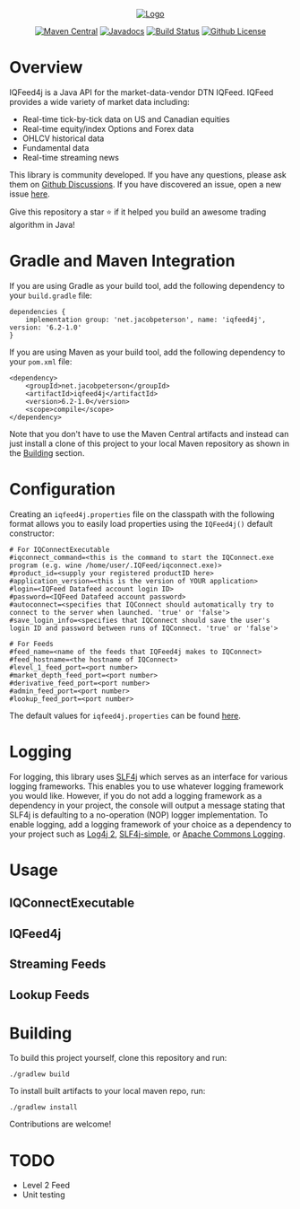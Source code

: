 <p align="center"><a href="https://petersoj.github.io/IQFeed4j/" target="_blank"><img src="https://i.imgur.com/4Gx8Y25.png" alt="Logo"></a></p>
<p align="center">
    <a href="https://search.maven.org/artifact/net.jacobpeterson/iqfeed4j" target="_blank"><img alt="Maven Central" src="https://img.shields.io/maven-central/v/net.jacobpeterson/iqfeed4j"></a>
    <a href="https://javadoc.io/doc/net.jacobpeterson/iqfeed4j" target="_blank"><img src="https://javadoc.io/badge/net.jacobpeterson/iqfeed4j.svg" alt="Javadocs"></a>
    <a href="https://travis-ci.com/github/Petersoj/IQFeed4j" target="_blank"><img src="https://travis-ci.com/Petersoj/IQFeed4j.svg?branch=6.2" alt="Build Status"></a>
    <a href="https://opensource.org/licenses/MIT" target="_blank"><img alt="Github License" src="https://img.shields.io/github/license/petersoj/IQFeed4j"></a>    
</p>

# Overview

IQFeed4j is a Java API for the market-data-vendor DTN IQFeed. IQFeed provides a wide variety of market data including: 
- Real-time tick-by-tick data on US and Canadian equities 
- Real-time equity/index Options and Forex data
- OHLCV historical data
- Fundamental data
- Real-time streaming news

This library is community developed. If you have any questions, please ask them on [Github Discussions](https://github.com/Petersoj/IQFeed4j/discussions). If you have discovered an issue, open a new issue [here](https://github.com/Petersoj/IQFeed4j/issues).

Give this repository a star ⭐ if it helped you build an awesome trading algorithm in Java!

# Gradle and Maven Integration
If you are using Gradle as your build tool, add the following dependency to your `build.gradle` file:

```
dependencies {
    implementation group: 'net.jacobpeterson', name: 'iqfeed4j', version: '6.2-1.0'
}
```

If you are using Maven as your build tool, add the following dependency to your `pom.xml` file:

```
<dependency>
    <groupId>net.jacobpeterson</groupId>
    <artifactId>iqfeed4j</artifactId>
    <version>6.2-1.0</version>
    <scope>compile</scope>
</dependency>
```

Note that you don't have to use the Maven Central artifacts and instead can just install a clone of this project to your local Maven repository as shown in the [Building](#building) section.

# Configuration
Creating an `iqfeed4j.properties` file on the classpath with the following format allows you to easily load properties using the `IQFeed4j()` default constructor:
```
# For IQConnectExecutable
#iqconnect_command=<this is the command to start the IQConnect.exe program (e.g. wine /home/user/.IQFeed/iqconnect.exe)>
#product_id=<supply your registered productID here>
#application_version=<this is the version of YOUR application>
#login=<IQFeed Datafeed account login ID>
#password=<IQFeed Datafeed account password>
#autoconnect=<specifies that IQConnect should automatically try to connect to the server when launched. 'true' or 'false'>
#save_login_info=<specifies that IQConnect should save the user's login ID and password between runs of IQConnect. 'true' or 'false'>

# For Feeds
#feed_name=<name of the feeds that IQFeed4j makes to IQConnect>
#feed_hostname=<the hostname of IQConnect>
#level_1_feed_port=<port number>
#market_depth_feed_port=<port number>
#derivative_feed_port=<port number>
#admin_feed_port=<port number>
#lookup_feed_port=<port number>
```
The default values for `iqfeed4j.properties` can be found [here](https://github.com/Petersoj/IQFeed4j/blob/6.2/src/main/resources/iqfeed4j.default.properties).

# Logging
For logging, this library uses [SLF4j](http://www.slf4j.org/) which serves as an interface for various logging frameworks. This enables you to use whatever logging framework you would like. However, if you do not add a logging framework as a dependency in your project, the console will output a message stating that SLF4j is defaulting to a no-operation (NOP) logger implementation. To enable logging, add a logging framework of your choice as a dependency to your project such as [Log4j 2](http://logging.apache.org/log4j/2.x/index.html), [SLF4j-simple](http://www.slf4j.org/manual.html), or [Apache Commons Logging](https://commons.apache.org/proper/commons-logging/).

# Usage

## IQConnectExecutable

## IQFeed4j

## Streaming Feeds

## Lookup Feeds

# Building
To build this project yourself, clone this repository and run:
```
./gradlew build
```

To install built artifacts to your local maven repo, run:
```
./gradlew install
```

Contributions are welcome!

# TODO
- Level 2 Feed
- Unit testing

